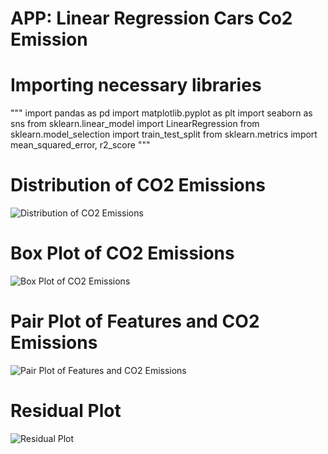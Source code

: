 # APP: Linear Regression Cars Co2 Emission

# Importing necessary libraries
"""
  import pandas as pd
import matplotlib.pyplot as plt
import seaborn as sns
from sklearn.linear_model import LinearRegression
from sklearn.model_selection import train_test_split
from sklearn.metrics import mean_squared_error, r2_score
"""

# Distribution of CO2 Emissions

![Distribution of CO2 Emissions](https://github.com/m-mourouh/Linear-regression-cars-Co2-emission/assets/60442896/d3ae0a37-0745-41e5-a10f-eeb08fa1203f)

# Box Plot of CO2 Emissions

![Box Plot of CO2 Emissions](https://github.com/m-mourouh/Linear-regression-cars-Co2-emission/assets/60442896/a726734b-bc97-421c-be5a-e162b2d2ee6e)

# Pair Plot of Features and CO2 Emissions

![Pair Plot of Features and CO2 Emissions](https://github.com/m-mourouh/Linear-regression-cars-Co2-emission/assets/60442896/0b8433a9-d7a2-495c-b4d2-0fd90bdf7718)

# Residual Plot

![Residual Plot](https://github.com/m-mourouh/Linear-regression-cars-Co2-emission/assets/60442896/6bcf1a23-2a68-4ec1-8384-78b77cdb2f86)
